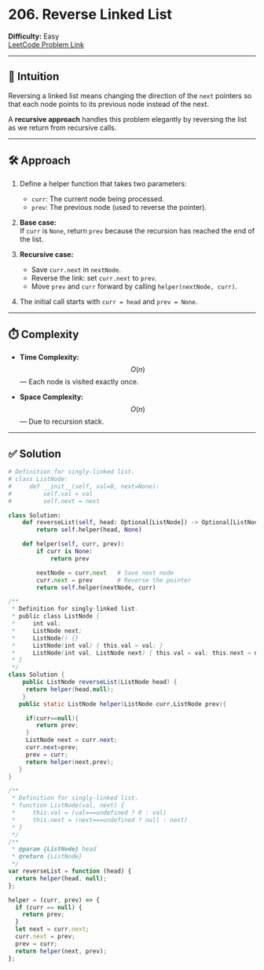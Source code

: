 # 206. Reverse Linked List

**Difficulty:** Easy  
[LeetCode Problem Link](https://leetcode.com/problems/reverse-linked-list/)

---

## 🧠 Intuition

Reversing a linked list means changing the direction of the `next` pointers so that each node points to its previous node instead of the next.

A **recursive approach** handles this problem elegantly by reversing the list as we return from recursive calls.

---

## 🛠️ Approach

1. Define a helper function that takes two parameters:

   - `curr`: The current node being processed.
   - `prev`: The previous node (used to reverse the pointer).

2. **Base case:**  
   If `curr` is `None`, return `prev` because the recursion has reached the end of the list.

3. **Recursive case:**

   - Save `curr.next` in `nextNode`.
   - Reverse the link: set `curr.next` to `prev`.
   - Move `prev` and `curr` forward by calling `helper(nextNode, curr)`.

4. The initial call starts with `curr = head` and `prev = None`.

---

## ⏱️ Complexity

- **Time Complexity:**  
  $$O(n)$$ — Each node is visited exactly once.

- **Space Complexity:**  
  $$O(n)$$ — Due to recursion stack.

---

## ✅ Solution

```python []
# Definition for singly-linked list.
# class ListNode:
#     def __init__(self, val=0, next=None):
#         self.val = val
#         self.next = next

class Solution:
    def reverseList(self, head: Optional[ListNode]) -> Optional[ListNode]:
        return self.helper(head, None)

    def helper(self, curr, prev):
        if curr is None:
            return prev

        nextNode = curr.next   # Save next node
        curr.next = prev       # Reverse the pointer
        return self.helper(nextNode, curr)
```

```java []
/**
 * Definition for singly-linked list.
 * public class ListNode {
 *     int val;
 *     ListNode next;
 *     ListNode() {}
 *     ListNode(int val) { this.val = val; }
 *     ListNode(int val, ListNode next) { this.val = val; this.next = next; }
 * }
 */
class Solution {
    public ListNode reverseList(ListNode head) {
     return helper(head,null);
    }
   public static ListNode helper(ListNode curr,ListNode prev){

     if(curr==null){
        return prev;
     }
     ListNode next = curr.next;
     curr.next=prev;
     prev = curr;
     return helper(next,prev);
   }
}
```

```javascript []
/**
 * Definition for singly-linked list.
 * function ListNode(val, next) {
 *     this.val = (val===undefined ? 0 : val)
 *     this.next = (next===undefined ? null : next)
 * }
 */
/**
 * @param {ListNode} head
 * @return {ListNode}
 */
var reverseList = function (head) {
  return helper(head, null);
};

helper = (curr, prev) => {
  if (curr == null) {
    return prev;
  }
  let next = curr.next;
  curr.next = prev;
  prev = curr;
  return helper(next, prev);
};
```
